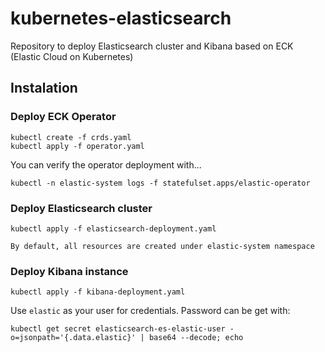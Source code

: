 # kubernetes-elasticsearch
Repository to deploy Elasticsearch cluster and Kibana based on ECK (Elastic Cloud on Kubernetes)

## Instalation

### Deploy ECK Operator
```
kubectl create -f crds.yaml
kubectl apply -f operator.yaml
```

You can verify the operator deployment with...
```
kubectl -n elastic-system logs -f statefulset.apps/elastic-operator
```

### Deploy Elasticsearch cluster
```
kubectl apply -f elasticsearch-deployment.yaml
```

	By default, all resources are created under elastic-system namespace


### Deploy Kibana instance
```
kubectl apply -f kibana-deployment.yaml
```

Use `elastic` as your user for credentials. Password can be get with:
```
kubectl get secret elasticsearch-es-elastic-user -o=jsonpath='{.data.elastic}' | base64 --decode; echo
```

